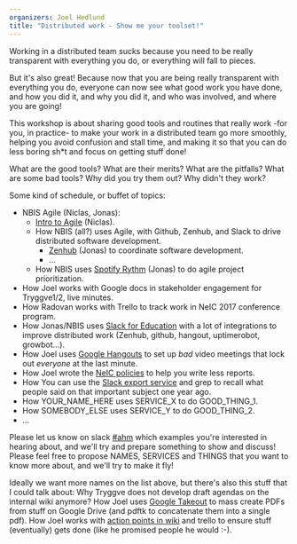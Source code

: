 ```yaml
---
organizers: Joel Hedlund
title: "Distributed work - Show me your toolset!"
---
```

Working in a distributed team sucks because you need to be really transparent
with everything you do, or everything will fall to pieces.

But it's also great! Because now that you are being really transparent with
everything you do, everyone can now see what good work you have done, and how
you did it, and why you did it, and who was involved, and where you are going!

This workshop is about sharing good tools and routines that really work -for
you, in practice- to make your work in a distributed team go more smoothly,
helping you avoid confusion and stall time, and making it so that you can do
less boring sh\*t and focus on getting stuff done!

What are the good tools? What are their merits? What are the pitfalls?
What are some bad tools? Why did you try them out? Why didn't they work?

Some kind of schedule, or buffet of topics:

- NBIS Agile (Niclas, Jonas):
  - [Intro to Agile](https://drive.google.com/file/d/0B_ns0EVjmCCZMmVrbnFJOXJxR2M/view) (Niclas).
  - How NBIS (all?) uses Agile, with Github, Zenhub, and Slack to drive distributed software development.
    - [Zenhub](https://www.zenhub.com/) (Jonas) to coordinate software development.
    - ...
  - How NBIS uses [Spotify Rythm](https://goo.gl/ao0pZQ) (Jonas) to do agile project prioritization.
- How Joel works with Google docs in stakeholder engagement for Tryggve1/2, live minutes.
- How Radovan works with Trello to track work in NeIC 2017 conference program.
- How Jonas/NBIS uses [Slack for Education](https://get.slack.help/hc/en-us/articles/206646877-Slack-for-Education) with a lot of integrations to improve distributed work (Zenhub, github, hangout, uptimerobot, growbot...).
- How Joel uses [Google Hangouts](https://goo.gl/WzUF7G) to set up *bad* video meetings that lock out _everyone_ at the last minute.
- How Joel wrote the [NeIC policies](https://wiki.neic.no/wiki/Category:Policy) to help you write less reports.
- How You can use the [Slack export service](https://neic.slack.com/services/export) and grep to recall what people said on that important subject one year ago.
- How YOUR_NAME_HERE uses SERVICE_X to do GOOD_THING_1.
- How SOMEBODY_ELSE uses SERVICE_Y to do GOOD_THING_2.
- ...

Please let us know on slack [#ahm](https://neic.slack.com/messages/ahm/) which examples you're interested in hearing
about, and we'll try and prepare something to show and discuss! Please feel
free to propose NAMES, SERVICES and THINGS that you want to know more about,
and we'll try to make it fly!

Ideally we want more names on the list above, but there's also this stuff that I
could talk about: Why Tryggve does not develop draft agendas on the internal
wiki anymore? How Joel uses [Google Takeout](https://takeout.google.com/settings/takeout) to mass create PDFs from stuff on
Google Drive (and pdftk to concatenate them into a single pdf). How Joel works
with [action points in wiki](https://wiki.neic.no/int/Wikitricks#Action_points) and trello to ensure stuff (eventually) gets done
(like he promised people he would :-).
